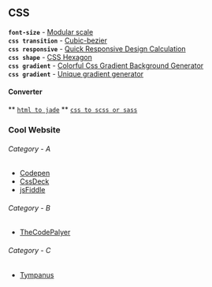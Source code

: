 ## CSS

**`font-size`** - [Modular scale](http://www.modularscale.com)   
**`css transition`** - [Cubic-bezier](http://cubic-bezier.com)   
**`css responsive`** - [Quick Responsive Design Calculation](http://rqrwd.com/)  
**`css shape`** - [CSS Hexagon](http://csshexagon.com/)   
**`css gradient`** - [Colorful Css Gradient Background Generator](www.webcore-it.com/colorful-background/)  
**`css gradient`** - [Unique gradient generator](http://gradient.quasi.ink/)  

#### Converter
** [`html to jade`](http://html2jade.org/)
** [`css to scss or sass`](http://css2sass.herokuapp.com/)



### Cool Website
###### Category - A
* [Codepen](http://codepen.io)
* [CssDeck](http://cssdeck.com)
* [jsFiddle](http://jsfiddle.net)

###### Category - B
* [TheCodePalyer](http://thecodeplayer.co/)

###### Category - C
* [Tympanus](https://tympanus.net)
